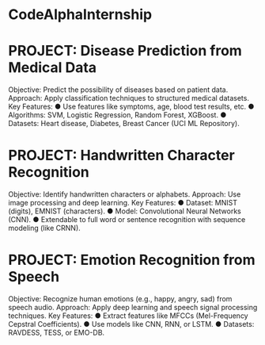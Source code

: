 # CodeAlphaInternship


# PROJECT: Disease Prediction from Medical Data 
Objective: Predict the possibility of diseases based on patient data. 
Approach: Apply classification techniques to structured medical datasets. 
Key Features: 
● Use features like symptoms, age, blood test results, etc. 
● Algorithms: SVM, Logistic Regression, Random Forest, XGBoost. 
● Datasets: Heart disease, Diabetes, Breast Cancer (UCI ML Repository). 

# PROJECT: Handwritten Character Recognition 
Objective: Identify handwritten characters or alphabets. 
Approach: Use image processing and deep learning. 
Key Features: 
● Dataset: MNIST (digits), EMNIST (characters). 
● Model: Convolutional Neural Networks (CNN). 
● Extendable to full word or sentence recognition with sequence modeling (like CRNN).

# PROJECT: Emotion Recognition from Speech 
Objective: Recognize human emotions (e.g., happy, angry, sad) from speech audio. 
Approach: Apply deep learning and speech signal processing techniques. 
Key Features: 
● Extract features like MFCCs (Mel-Frequency Cepstral Coefficients). 
● Use models like CNN, RNN, or LSTM. 
● Datasets: RAVDESS, TESS, or EMO-DB. 
